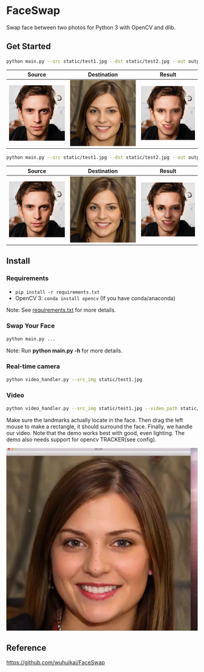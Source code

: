 # FaceSwap
Swap face between two photos for Python 3 with OpenCV and dlib.

## Get Started

```sh
python main.py --src static/test1.jpg --dst static/test2.jpg --out output/test.jpg --correct_color
```

| Source | Destination | Result |
| --- | --- | --- |
|![](static/test2.jpg) | ![](static/test1.jpg) | ![](demo/test1-1.jpg) |

```sh
python main.py --src static/test1.jpg --dst static/test2.jpg --out output/test.jpg --correct_color --warp_2d
```

| Source | Destination | Result |
| --- | --- | --- |
|![](static/test2.jpg) | ![](static/test1.jpg) | ![](demo/test2-1.jpg) |


## Install
### Requirements
* `pip install -r requirements.txt`
* OpenCV 3: `conda install opencv` (If you have conda/anaconda)

Note: See [requirements.txt](requirements.txt) for more details.


### Swap Your Face
```sh
python main.py ...
```
Note: Run **python main.py -h** for more details.


### Real-time camera
```sh
python video_handler.py --src_img static/test1.jpg
```
### Video
```sh
python video_handler.py --src_img static/test1.jpg --video_path static/test_video.mp4
```
Make sure the landmarks actually locate in the face. Then drag the left mouse to make a rectangle, it should surround the face. Finally, we handle our video. Note that the demo works best with good, even lighting. The demo also needs support for opencv TRACKER(see config).

![image](demo/demo.gif)



## Reference
https://github.com/wuhuikai/FaceSwap
